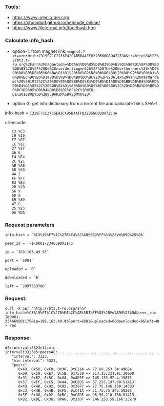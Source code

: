 ### Tools:

- https://www.urlencoder.org/
- https://chocobo1.github.io/bencode_online/
- https://www.fileformat.info/tool/hash.htm

### Calculate info_hash

- option-1: from magnet link:
   `magnet:?xt=urn:btih:C319F71C2736E42CAB5B4AFF832B566D894725DA&tr=http%3A%2F%2Fbt3.t-ru.org%2Fann%3Fmagnet&dn=%D0%A1%D0%B5%D0%B2%D0%B5%D1%80%D1%8F%D0%BD%D0%B5%20%2F%20De%20noorderlingen%20%2F%20The%20Northerners%20(%D0%90%D0%BB%D0%B5%D0%BA%D1%81%20%D0%B2%D0%B0%D0%BD%20%D0%92%D0%B0%D1%80%D0%BC%D0%B5%D1%80%D0%B4%D0%B0%D0%BC%20%2F%20Alex%20van%20Warmerdam)%20%5B1992%2C%20%D0%9D%D0%B8%D0%B4%D0%B5%D1%80%D0%BB%D0%B0%D0%BD%D0%B4%D1%8B%2C%20%D0%B4%D1%80%D0%B0%D0%BC%D0%B0%2C%20%D0%BA%D0%BE%D0%BC%D0%B5%D0%B4%D0%B8%D1%8F%2C%20WEB-DL%201080p%5D%20%5BAMZN%5D%20MVO%20(`

- option-2: get info dictionary from a torrent file and calculate file's SHA-1.

info-hash = `C319F71C2736E42CAB5B4AFF832B566D894725DA`

urlencode:
```
   C3 %C3
   19 %19
   F7 %F7
   1C %1C
   27 %27
   36 6
   E4 %E4
   2C %2C
   AB %AB
   5B %5B
   4A J
   FF %FF
   83 %83
   2B %2B
   56 V
   6D m
   89 %89
   47 G
   25 %25
   DA %DA
```

### Request parameters
```
info-hash = `%C3%19%F7%1C%276%E4%2C%AB%5BJ%FF%83%2BVm%89G%25%DA`

peer_id = `-IK0001-234669001175`

ip = `188.163.49.93`

port = `6881`

uploaded = `0`

downloaded = `0`

left = `8097363760`
```

### Request:
```
curl -X GET 'http://bt3.t-ru.org/ann?info_hash=%C3%19%F7%1C%276%E4%2C%AB%5BJ%FF%83%2BVm%89G%25%DA&peer_id=-IK0001-234669001175&ip=188.163.49.93&port=6881&uploaded=0&downloaded=0&left=8097363760' > res
```

### Response:
```
d8:intervali3323e12:min intervali3323e5:peers48:................................................e
   "interval": 3323,
   "min interval": 3323,
   "peers":
      0x4D, 0x58, 0xFD, 0x36, 0xC214 => 77.88.253.54:49684
      0xD9, 0x19, 0xE7, 0x5B, 0x7530 => 217.25.231.91:30000
      0x91, 0x82, 0x5C, 0x04, 0x4D9F => 145.130.92.4:19871
      0x57, 0xFF, 0xC5, 0x44, 0xC8D5 => 87.255.197.68:51413
      0x4D, 0x4B, 0x92, 0x82, 0x38F7 => 77.75.146.130:14583
      0x33, 0x4B, 0x4B, 0xF5, 0xC41A => 51.75.75.245:50202
      0x5F, 0x38, 0xD2, 0xBC, 0xC8D5 => 95.56.210.188:51413
      0x92, 0x9E, 0x3B, 0xA6, 0x33DF => 146.158.59.166:13279
```
